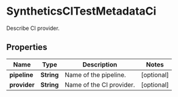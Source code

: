 

# SyntheticsCITestMetadataCi

Describe CI provider.

## Properties

Name | Type | Description | Notes
------------ | ------------- | ------------- | -------------
**pipeline** | **String** | Name of the pipeline. |  [optional]
**provider** | **String** | Name of the CI provider. |  [optional]



